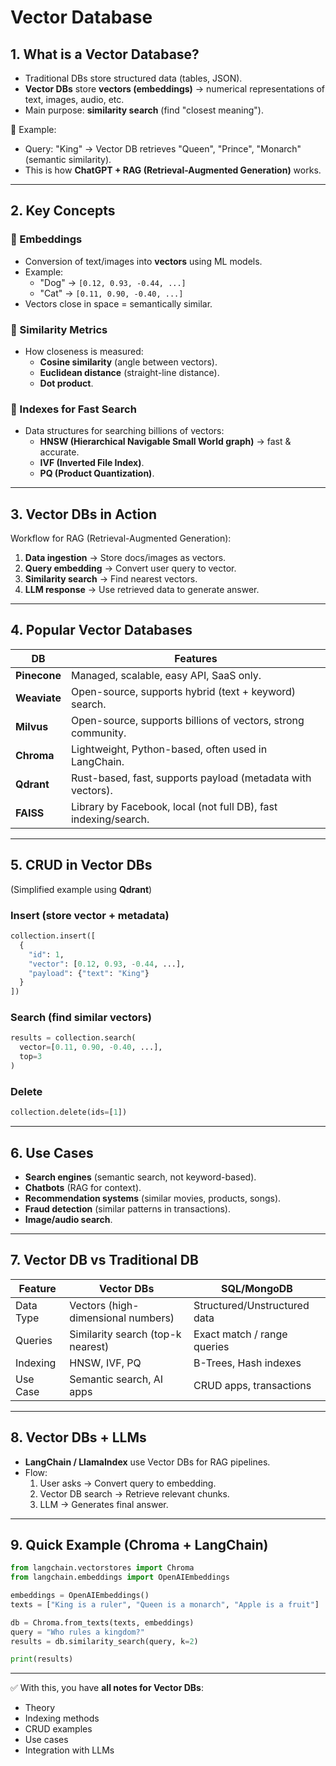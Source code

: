 # Vector Database

## 1. What is a Vector Database?

- Traditional DBs store structured data (tables, JSON).
- **Vector DBs** store **vectors (embeddings)** → numerical representations of text, images, audio, etc.
- Main purpose: **similarity search** (find "closest meaning").

📌 Example:

- Query: "King" → Vector DB retrieves "Queen", "Prince", "Monarch" (semantic similarity).
- This is how **ChatGPT + RAG (Retrieval-Augmented Generation)** works.

---

## 2. Key Concepts

### 🔹 Embeddings

- Conversion of text/images into **vectors** using ML models.
- Example:
    - "Dog" → `[0.12, 0.93, -0.44, ...]`
    - "Cat" → `[0.11, 0.90, -0.40, ...]`
- Vectors close in space = semantically similar.

### 🔹 Similarity Metrics

- How closeness is measured:
    - **Cosine similarity** (angle between vectors).
    - **Euclidean distance** (straight-line distance).
    - **Dot product**.

### 🔹 Indexes for Fast Search

- Data structures for searching billions of vectors:
    - **HNSW (Hierarchical Navigable Small World graph)** → fast & accurate.
    - **IVF (Inverted File Index)**.
    - **PQ (Product Quantization)**.

---

## 3. Vector DBs in Action

Workflow for RAG (Retrieval-Augmented Generation):

1. **Data ingestion** → Store docs/images as vectors.
2. **Query embedding** → Convert user query to vector.
3. **Similarity search** → Find nearest vectors.
4. **LLM response** → Use retrieved data to generate answer.

---

## 4. Popular Vector Databases

| DB | Features |
| --- | --- |
| **Pinecone** | Managed, scalable, easy API, SaaS only. |
| **Weaviate** | Open-source, supports hybrid (text + keyword) search. |
| **Milvus** | Open-source, supports billions of vectors, strong community. |
| **Chroma** | Lightweight, Python-based, often used in LangChain. |
| **Qdrant** | Rust-based, fast, supports payload (metadata with vectors). |
| **FAISS** | Library by Facebook, local (not full DB), fast indexing/search. |

---

## 5. CRUD in Vector DBs

(Simplified example using **Qdrant**)

### Insert (store vector + metadata)

```python
collection.insert([
  {
    "id": 1,
    "vector": [0.12, 0.93, -0.44, ...],
    "payload": {"text": "King"}
  }
])

```

### Search (find similar vectors)

```python
results = collection.search(
  vector=[0.11, 0.90, -0.40, ...],
  top=3
)

```

### Delete

```python
collection.delete(ids=[1])

```

---

## 6. Use Cases

- **Search engines** (semantic search, not keyword-based).
- **Chatbots** (RAG for context).
- **Recommendation systems** (similar movies, products, songs).
- **Fraud detection** (similar patterns in transactions).
- **Image/audio search**.

---

## 7. Vector DB vs Traditional DB

| Feature | Vector DBs | SQL/MongoDB |
| --- | --- | --- |
| Data Type | Vectors (high-dimensional numbers) | Structured/Unstructured data |
| Queries | Similarity search (top-k nearest) | Exact match / range queries |
| Indexing | HNSW, IVF, PQ | B-Trees, Hash indexes |
| Use Case | Semantic search, AI apps | CRUD apps, transactions |

---

## 8. Vector DBs + LLMs

- **LangChain / LlamaIndex** use Vector DBs for RAG pipelines.
- Flow:
    1. User asks → Convert query to embedding.
    2. Vector DB search → Retrieve relevant chunks.
    3. LLM → Generates final answer.

---

## 9. Quick Example (Chroma + LangChain)

```python
from langchain.vectorstores import Chroma
from langchain.embeddings import OpenAIEmbeddings

embeddings = OpenAIEmbeddings()
texts = ["King is a ruler", "Queen is a monarch", "Apple is a fruit"]

db = Chroma.from_texts(texts, embeddings)
query = "Who rules a kingdom?"
results = db.similarity_search(query, k=2)

print(results)

```

---

✅ With this, you have **all notes for Vector DBs**:

- Theory
- Indexing methods
- CRUD examples
- Use cases
- Integration with LLMs